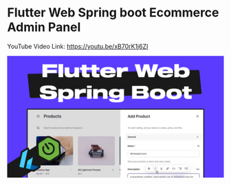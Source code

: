 # Flutter Web Spring boot Ecommerce Admin Panel

YouTube Video Link: https://youtu.be/xB70rK1j6ZI


![Alt text](thumbnail.jpg)
